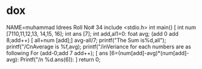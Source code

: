 # dox
NAME=muhammad Idrees Roll No# 34
include <stdio.h>
int main()
[
int num [7110,11,12,13, 14,15, 16];
int ans [7];
int add,al1=0:
foat avg;
(add 0 add 8;add++)
[
all+num [add];]
avg-all/7;
printf("The Sum is%d,all");
printf("/CnAverage is %f,avg);
printf("/inVeriance for each numbers are as following
For (add-0;add 7 add++);
[
ans [6=(num[add]-avg)*(num[add]-avg):
Printf("/n   %d.ans(6)):
]
return 0;
